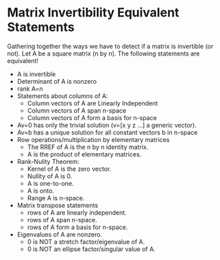 
# Matrix Invertibility Equivalent Statements


Gathering together the ways we have to detect if a matrix is invertible (or not).
Let A be a square matrix (n by n). The following statements are equivalent!
- A is invertible
- Determinant of A is nonzero
- rank A=n
- Statements about columns of A:
  - Column vectors of A are Linearly Independent
  - Column vectors of A span n-space
  - Column vectors of A form a basis for n-space
- Av=0 has only the trivial solution (v=[x y z ...] a generic vector).
- Av=b has a unique solution for all constant vectors b in n-space
- Row operations/multiplication by elementary matrices
  - The RREF of A is the n by n identity matrix.
  - A is the product of elementary matrices.
- Rank-Nulity Theorem:
  - Kernel of A is the zero vector.
  - Nullity of A is 0.
  - A is one-to-one.
  - A is onto.
  - Range A is n-space.
- Matrix transpose statements
  - rows of A are linearly independent.
  - rows of A span n-space.
  - rows of A form a basis for n-space.
- Eigenvalues of A are nonzero.
  - 0 is NOT a stretch factor/eigenvalue of A.
  - 0 is NOT an ellipse factor/singular value of A.
